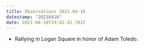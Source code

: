 ```yaml
---
title: Observations 2021-04-16
datestamp: "20210416"
date: 2021-04-18T19:42:41.781Z
---
```

- Rallying in Logan Square in honor of Adam Toledo.
